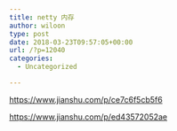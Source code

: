 ```yaml
---
title: netty 内存
author: wiloon
type: post
date: 2018-03-23T09:57:05+00:00
url: /?p=12040
categories:
  - Uncategorized

---
```

https://www.jianshu.com/p/ce7c6f5cb5f6
  
https://www.jianshu.com/p/ed43572052ae